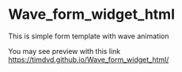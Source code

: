 # Wave_form_widget_html
This is simple form template with wave animation

You may see preview with this link
https://timdvd.github.io/Wave_form_widget_html/
